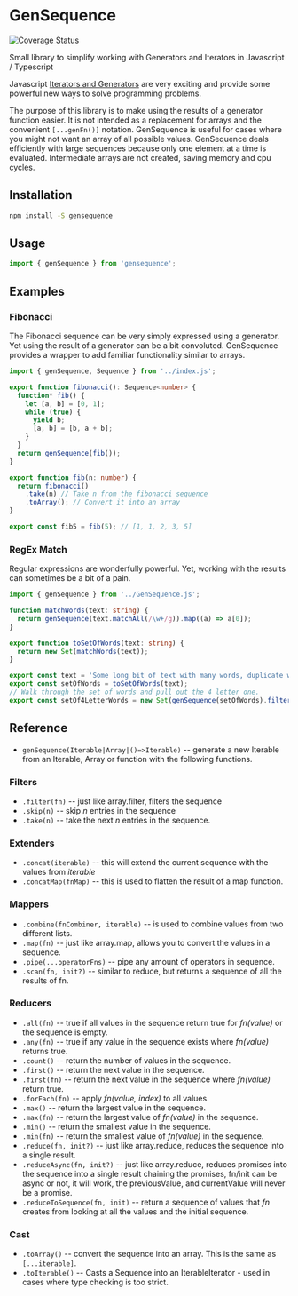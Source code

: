 # GenSequence

[![Coverage Status](https://coveralls.io/repos/github/streetsidesoftware/GenSequence/badge.svg?branch=main)](https://coveralls.io/github/streetsidesoftware/GenSequence?branch=main)

Small library to simplify working with Generators and Iterators in Javascript / Typescript

Javascript [Iterators and Generators](https://developer.mozilla.org/en/docs/Web/JavaScript/Guide/Iterators_and_Generators)
are very exciting and provide some powerful new ways to solve programming problems.

The purpose of this library is to make using the results of a generator function easier.
It is not intended as a replacement for arrays and the convenient `[...genFn()]` notation.
GenSequence is useful for cases where you might not want an array of all possible values.
GenSequence deals efficiently with large sequences because only one element at a time is evaluated.
Intermediate arrays are not created, saving memory and cpu cycles.

## Installation

```sh
npm install -S gensequence
```

## Usage

```ts
import { genSequence } from 'gensequence';
```

## Examples

### Fibonacci

The Fibonacci sequence can be very simply expressed using a generator. Yet using the result of a generator can be a bit convoluted.
GenSequence provides a wrapper to add familiar functionality similar to arrays.

<!--- @@inject: ./src/samples/fibonacci.ts --->

```ts
import { genSequence, Sequence } from '../index.js';

export function fibonacci(): Sequence<number> {
  function* fib() {
    let [a, b] = [0, 1];
    while (true) {
      yield b;
      [a, b] = [b, a + b];
    }
  }
  return genSequence(fib());
}

export function fib(n: number) {
  return fibonacci()
    .take(n) // Take n from the fibonacci sequence
    .toArray(); // Convert it into an array
}

export const fib5 = fib(5); // [1, 1, 2, 3, 5]
```

<!--- @@inject-end: ./src/samples/fibonacci.ts --->

### RegEx Match

Regular expressions are wonderfully powerful. Yet, working with the results can sometimes be a bit of a pain.

<!--- @@inject: ./src/samples/match.ts --->

```ts
import { genSequence } from '../GenSequence.js';

function matchWords(text: string) {
  return genSequence(text.matchAll(/\w+/g)).map((a) => a[0]);
}

export function toSetOfWords(text: string) {
  return new Set(matchWords(text));
}

export const text = 'Some long bit of text with many words, duplicate words...';
export const setOfWords = toSetOfWords(text);
// Walk through the set of words and pull out the 4 letter one.
export const setOf4LetterWords = new Set(genSequence(setOfWords).filter((a) => a.length === 4));
```

<!--- @@inject-end: ./src/samples/match.ts --->

## Reference

- `genSequence(Iterable|Array|()=>Iterable)` -- generate a new Iterable from an Iterable, Array or function with the following functions.

### Filters

- `.filter(fn)` -- just like array.filter, filters the sequence
- `.skip(n)` -- skip _n_ entries in the sequence
- `.take(n)` -- take the next _n_ entries in the sequence.

### Extenders

- `.concat(iterable)` -- this will extend the current sequence with the values from _iterable_
- `.concatMap(fnMap)` -- this is used to flatten the result of a map function.

### Mappers

- `.combine(fnCombiner, iterable)` -- is used to combine values from two different lists.
- `.map(fn)` -- just like array.map, allows you to convert the values in a sequence.
- `.pipe(...operatorFns)` -- pipe any amount of operators in sequence.
- `.scan(fn, init?)` -- similar to reduce, but returns a sequence of all the results of fn.

### Reducers

- `.all(fn)` -- true if all values in the sequence return true for _fn(value)_ or the sequence is empty.
- `.any(fn)` -- true if any value in the sequence exists where _fn(value)_ returns true.
- `.count()` -- return the number of values in the sequence.
- `.first()` -- return the next value in the sequence.
- `.first(fn)` -- return the next value in the sequence where _fn(value)_ return true.
- `.forEach(fn)` -- apply _fn(value, index)_ to all values.
- `.max()` -- return the largest value in the sequence.
- `.max(fn)` -- return the largest value of _fn(value)_ in the sequence.
- `.min()` -- return the smallest value in the sequence.
- `.min(fn)` -- return the smallest value of _fn(value)_ in the sequence.
- `.reduce(fn, init?)` -- just like array.reduce, reduces the sequence into a single result.
- `.reduceAsync(fn, init?)` -- just like array.reduce, reduces promises into the sequence into a single result chaining the promises, fn/init can be async or not, it will work, the previousValue, and currentValue will never be a promise.
- `.reduceToSequence(fn, init)` -- return a sequence of values that _fn_ creates from looking at all the values and the initial sequence.

### Cast

- `.toArray()` -- convert the sequence into an array. This is the same as `[...iterable]`.
- `.toIterable()` -- Casts a Sequence into an IterableIterator - used in cases where type checking is too strict.
